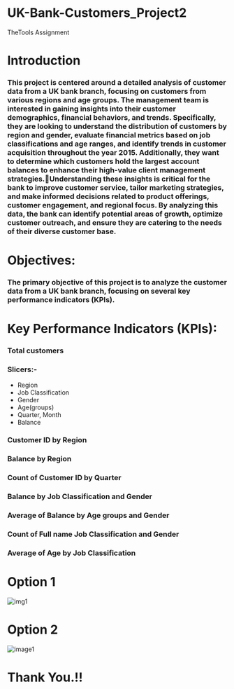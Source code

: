 # UK-Bank-Customers_Project2
TheTools Assignment

# Introduction
### This project is centered around a detailed analysis of customer data from a UK bank branch, focusing on customers from various regions and age groups. The management team is interested in gaining insights into their customer demographics, financial behaviors, and trends. Specifically, they are looking to understand the distribution of customers by region and gender, evaluate financial metrics based on job classifications and age ranges, and identify trends in customer acquisition throughout the year 2015. Additionally, they want to determine which customers hold the largest account balances to enhance their high-value client management strategies.Understanding these insights is critical for the bank to improve customer service, tailor marketing strategies, and make informed decisions related to product offerings, customer engagement, and regional focus. By analyzing this data, the bank can identify potential areas of growth, optimize customer outreach, and ensure they are catering to the needs of their diverse customer base.

# Objectives:

### The primary objective of this project is to analyze the customer data from a UK bank branch, focusing on several key performance indicators (KPIs). 


# Key Performance Indicators (KPIs):

### Total customers
### Slicers:-
- Region <br>
- Job Classification<br>
- Gender<br>
- Age(groups)<br>
- Quarter, Month<br>
- Balance
### Customer ID by Region
### Balance by Region
### Count of Customer ID by Quarter
### Balance by Job Classification and Gender
### Average of Balance by Age groups and Gender
### Count of Full name Job Classification and Gender
### Average of Age by Job Classification 

# Option 1
![img1](https://github.com/user-attachments/assets/836ca882-e2fb-48a9-a98b-65e719a618bf)



# Option 2



![image1](https://github.com/user-attachments/assets/9530215a-07d7-4306-8ba7-ed43e5e81f33)


# Thank You.!!
